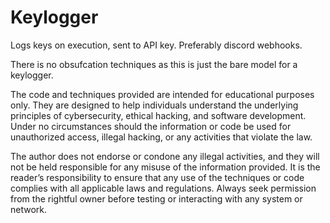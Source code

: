 # Keylogger
Logs keys on execution, sent to API key. Preferably discord webhooks. 

There is no obsufcation techniques as this is just the bare model for a keylogger.


The code and techniques provided are intended for educational purposes only. They are designed to help individuals understand the underlying principles of cybersecurity, ethical hacking, and software development. Under no circumstances should the information or code be used for unauthorized access, illegal hacking, or any activities that violate the law.

The author does not endorse or condone any illegal activities, and they will not be held responsible for any misuse of the information provided. It is the reader’s responsibility to ensure that any use of the techniques or code complies with all applicable laws and regulations. Always seek permission from the rightful owner before testing or interacting with any system or network.
